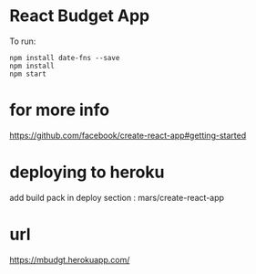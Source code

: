 # React Budget App

To run:

```
npm install date-fns --save
npm install 
npm start 
```


# for more info
https://github.com/facebook/create-react-app#getting-started

# deploying to heroku
 add build pack in deploy section : mars/create-react-app
# url
 https://mbudgt.herokuapp.com/